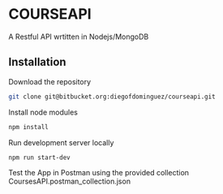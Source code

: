 # COURSEAPI

A Restful API wrtitten in Nodejs/MongoDB

## Installation

Download the repository
```bash
git clone git@bitbucket.org:diegofdominguez/courseapi.git
```

Install node modules
```bash
npm install
```

Run development server locally
```bash
npm run start-dev
```

Test the App in Postman using the provided collection CoursesAPI.postman_collection.json
